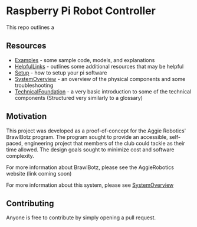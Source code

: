 # Raspberry Pi Robot Controller

This repo outlines a 

## Resources

* [Examples](Examples/Examples.md) - some sample code, models, and explanations
* [HelpfulLinks](HelpfulLinks.md) - outlines some additional resources that may be helpful
* [Setup](SETUP.md) - how to setup your pi software
* [SystemOverview](SystemOverview.md) - an overview of the physical components and some troubleshooting
* [TechnicalFoundation](TechnicalFoundation.md) - a very basic introduction to some of the technical components (Structured very similarly to a glossary)

## Motivation

This project was developed as a proof-of-concept for the Aggie Robotics' BrawlBotz program. The program sought to provide an accessible, self-paced, engineering project that members of the club could tackle as their time allowed. The design goals sought to minimize cost and software complexity. 

For more information about BrawlBotz, please see the AggieRobotics website (link coming soon)

For more information about this system, please see [SystemOverview](SystemOverview.md)

## Contributing

Anyone is free to contribute by simply opening a pull request.
